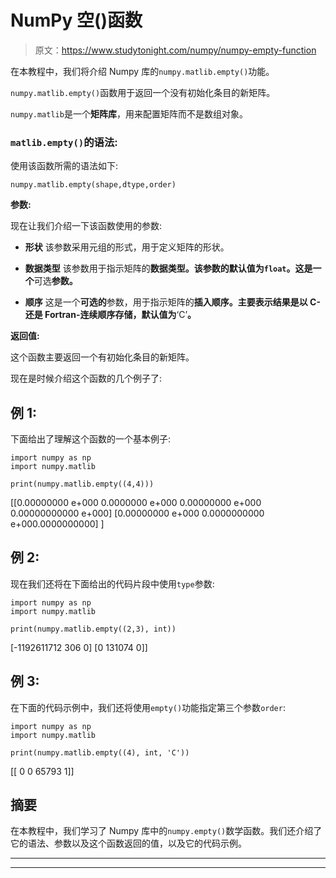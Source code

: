 # NumPy 空()函数

> 原文：<https://www.studytonight.com/numpy/numpy-empty-function>

在本教程中，我们将介绍 Numpy 库的`numpy.matlib.empty()`功能。

`numpy.matlib.empty()`函数用于返回一个没有初始化条目的新矩阵。

`numpy.matlib`是一个**矩阵库**，用来配置矩阵而不是数组对象。

### `matlib.empty()`的语法:

使用该函数所需的语法如下:

```
numpy.matlib.empty(shape,dtype,order) 
```

**参数:**

现在让我们介绍一下该函数使用的参数:

*   **形状**
    该参数采用元组的形式，用于定义矩阵的形状。

*   **数据类型**
    该参数用于指示矩阵的**数据类型。该参数的默认值为`float`。这是一个**可选**参数。**

*   **顺序**
    这是一个**可选的**参数，用于指示矩阵的**插入顺序。主要表示结果是以 C-还是 Fortran-连续顺序存储，默认值为**‘C’**。**

**返回值:**

这个函数主要返回一个有初始化条目的新矩阵。

现在是时候介绍这个函数的几个例子了:

## 例 1:

下面给出了理解这个函数的一个基本例子:

```
import numpy as np    
import numpy.matlib    

print(numpy.matlib.empty((4,4))) 
```

[[0.00000000 e+000 0.0000000 e+000 0.00000000 e+000 0.00000000000 e+000]
[0.00000000 e+000 0.0000000000 e+000.0000000000]
]

## 例 2:

现在我们还将在下面给出的代码片段中使用`type`参数:

```
import numpy as np    
import numpy.matlib    

print(numpy.matlib.empty((2,3), int)) 
```

[-1192611712 306 0]
[0 131074 0]]

## 例 3:

在下面的代码示例中，我们还将使用`empty()`功能指定第三个参数`order`:

```
import numpy as np    
import numpy.matlib    

print(numpy.matlib.empty((4), int, 'C')) 
```

[[ 0 0 65793 1]]

## 摘要

在本教程中，我们学习了 Numpy 库中的`numpy.empty()`数学函数。我们还介绍了它的语法、参数以及这个函数返回的值，以及它的代码示例。

* * *

* * *